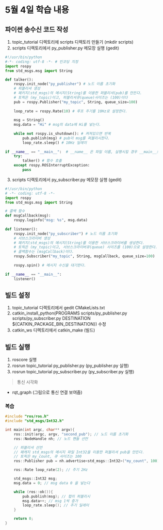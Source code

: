 # 5월 4일 학습 내용
## 파이썬 송수신 코드 작성
1. topic_tutorial 디렉토리에 scripts 디렉토리 만들기 (mkdir scripts)
2. scripts 디렉토리에서 py_publisher.py 메모장 실행 (gedit)
```py
#!/usr/bin/python
#-*- coding: utf-8 -*- # 인코딩 지정
import rospy
from std_msgs.msg import String

def talker():
	rospy.init_node("py_publisher") # 노드 이름 초기화
	# 퍼블리셔 생성
	# 패키지(std_msgs)의 메시지(String)를 이용한 퍼블리셔(pub)를 만든다.
	# 토픽은 (my_topic)이고, 퍼블리셔큐(queue)사이즈는 (100)이다
	pub = rospy.Publisher("my_topic", String, queue_size=100)
	
	loop_rate = rospy.Rate(10) # 루프 주기를 10Hz로 설정한다.
	
	msg = String() 
	msg.data = "Hi" # msg의 data에 Hi를 넣는다.
	
	while not rospy.is_shutdown(): # 켜져있으면 반복
		pub.publish(msg) # pub이 msg를 퍼블리시한다.
		loop_rate.sleep() # 10Hz 딜레이
		
if __name__ == "__main__":  # __name__ 은 파일 이름, 실행시킬 경우 __main__으로 바뀜
	try:
		talker() # 함수 호출
	except rospy.ROSInterruptException:
		pass
```
3. scripts 디렉토리에서 py_subscriber.py 메모장 실행 (gedit)
```py
#!/usr/bin/python
# -*- coding: utf-8 -*-
import rospy
from std_msgs.msg import String

# 콜백 함수
def msgCallback(msg):
	rospy.loginfo("msg: %s", msg.data)
	
def listener():
	rospy.init_node("py_subscriber") # 노드 이름 초기화
	# 서브스크라이버 생성
	# 패키지(std_msgs)의 메시지(String)를 이용한 서브스크라이버를 생성한다.
	# 토픽은 (my_topic)이고, 서브스크라이버큐(queue) 사이즈를 (100)으로 설정한다.
	# 콜백함수는 (msgCallback)이다.
	rospy.Subscriber("my_topic", String, msgCallback, queue_size=100)
	
	rospy.spin() # 메시지 수신을 대기한다.
	
if __name__ == "__main__":
	listener()
```
## 빌드 설정
1. topic_tutorial 디렉토리에서 gedit CMakeLists.txt
2. catkin_install_python(PROGRAMS
   scripts/py_publisher.py scripts/py_subscriber.py
   DESTINATION ${CATKIN_PACKAGE_BIN_DESTINATION}) 수정
3. catkin_ws 디렉토리에서 catkin_make (빌드)
## 빌드 실행
1. roscore 실행
2. rosrun topic_tutorial py_publisher.py (py_publisher.py 실행)
3. rosrun topic_tutorial py_subscriber.py (py_subscriber.py 실행)
> 통신 시각화
- rqt_graph (그림으로 통신 연결 보여줌)
### 복습
```cpp
#include "ros/ros.h" 
#include "std_msgs/Int32.h"

int main(int argc, char** argv){
    ros::init(argc, argv, "second_pub"); // 노드 이름 초기화
    ros::NodeHandle nh; // 노드 핸들 선언

    // 퍼블리셔 선언
    // 패캐지 std_msgs의 메시지 파일 Int32을 이용한 퍼블리셔 pub을 만든다.
    // 토픽은 my_count, 큐 사이즈는 100
    ros::Publisher pub = nh.advertise<std_msgs::Int32>("my_count", 100);

    ros::Rate loop_rate(2); // 주기 2Hz

    std_msgs::Int32 msg;
    msg.data = 0; // msg data 0 을 넣는다

    while (ros::ok()){
        pub.publish(msg); // 펍이 퍼블리시 
        msg.data++; // msg 1씩 증가
        loop_rate.sleep(); // 주기 딜레이
    }

    return 0;
}
```
